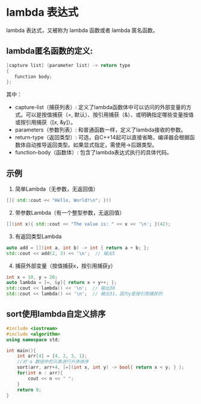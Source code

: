 # lambda 表达式
lambda 表达式，又被称为 lambda 函数或者 lambda 匿名函数。

## lambda匿名函数的定义:
```cpp
[capture list] (parameter list) -> return type
{
   function body;
};
```
其中：
- capture-list（捕获列表）: 定义了lambda函数体中可以访问的外部变量的方式。可以是按值捕获（=, 默认）、按引用捕获（&）、或明确指定哪些变量按值或按引用捕获（[x, &y]）。
- parameters（参数列表）: 和普通函数一样，定义了lambda接收的参数。
- return-type（返回类型）: 可选，自C++14起可以直接省略，编译器会根据函数体自动推导返回类型。如果显式指定，需使用->后跟类型。
- function-body（函数体）: 包含了lambda表达式执行的具体代码。

## 示例
1. 简单Lambda（无参数，无返回值）
```cpp
[]{ std::cout << "Hello, World!\n"; }()
```

2. 带参数Lambda（有一个整型参数，无返回值）
```cpp
[](int x){ std::cout << "The value is: " << x << '\n'; }(42);
```

3. 有返回类型Lambda
```cpp
auto add = [](int a, int b) -> int { return a + b; };
std::cout << add(2, 3) << '\n';  // 输出5
```

4. 捕获外部变量（按值捕获x，按引用捕获y）
```cpp
int x = 10, y = 20;
auto lambda = [=, &y]{ return x + y++; };
std::cout << lambda() << '\n';  // 输出30
std::cout << lambda() << '\n';  // 输出31，因为y是按引用捕获的
```

## sort使用lambda自定义排序

```cpp
#include <iostream>
#include <algorithm>
using namespace std;

int main(){
    int arr[4] = {4, 2, 3, 1};
    //对 a 数组中的元素进行升序排序
    sort(arr, arr+4, [=](int x, int y) -> bool{ return x < y; } );
    for(int n : arr){
        cout << n << " ";
    }
    return 0;
}
```




